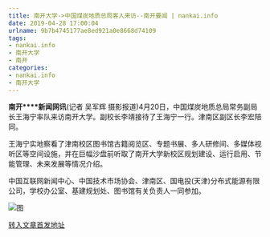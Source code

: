 ```yaml
---
title: 南开大学->中国煤炭地质总局客人来访--南开要闻 | nankai.info
date: 2019-04-28 17:00:04
urlname: 9b7b4745177ae8ed921a0e8668d74109
tags: 
- nankai.info
- 南开大学
- 南开
categories:
- nankai.info
- 南开大学
---
```


**南开****新闻网讯**(记者 吴军辉 摄影报道)4月20日，中国煤炭地质总局常务副局长王海宁率队来访南开大学。副校长李靖接待了王海宁一行。津南区副区长李宏陪同。

王海宁实地察看了津南校区图书馆古籍阅览区、专题书展、多人研修间、多媒体视听区等空间设施，并在巨幅沙盘前听取了南开大学新校区规划建设、运行启用、节能管理、未来发展等情况介绍。

中国互联网新闻中心、中国技术市场协会、津南区、国电投(天津)分布式能源有限公司，学校办公室、基建规划处、图书馆有关负责人一同参加。

![图](http://news.nankai.edu.cn/pic/0/00/35/02/350265_831092.jpg)

[转入文章首发地址](http://news.nankai.edu.cn/nkyw/system/2019/04/21/000446198.shtml)